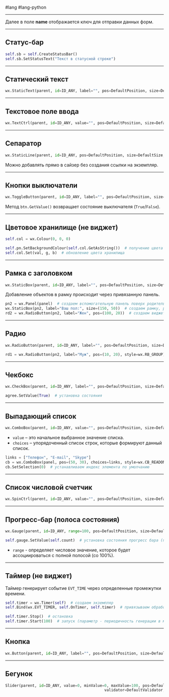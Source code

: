 #lang #lang-python 

---
Далее в поле **name** отображается ключ для отправки данных форм.

---

## Статус-бар

```python
self.sb = self.CreateStatusBar()
self.sb.SetStatusText("Текст в статусной строке")
```

---

## Статический текст

```python
wx.StaticText(parent, id=ID_ANY, label="", pos=DefaultPosition, size=DefaultSize, style=0, name=StaticTextNameStr)
```

---

## Текстовое поле ввода

```python
wx.TextCtrl(parent, id=ID_ANY, value="", pos=DefaultPosition, size=DefaultSize, style=0, validator=DefaultValidator, name=TextCtrlNameStr)
```

---

## Сепаратор

```python
wx.StaticLine(parent, id=ID_ANY, pos=DefaultPosition, size=DefaultSize, style=LI_HORIZONTAL, name=StaticLineNameStr)
```

Можно добавлять прямо в сайзер без создания ссылки на экземпляр.

---

## Кнопки выключатели

```python
wx.ToggleButton(parent, id=ID_ANY, label="", pos=DefaultPosition, size=DefaultSize, style=0, val=DefaultValidator, name=CheckBoxNameStr)
```

Метод `btn.GetValue()` возвращает состояние выключателя (`True`/`False`).

---

## Цветовое хранилище (не виджет)

```python
self.col = wx.Colour(0, 0, 0)

self.pn.SetBackgroundColour(self.col.GetAsString())  # получение цвета из хранилища для задания фона
self.col.Set(val, g, b)  # обновление цвета хранилища
```

---

## Рамка с заголовком

```python
wx.StaticBox(parent, id=ID_ANY, label="", pos=DefaultPosition, size=DefaultSize, style=0, name=StaticBoxNameStr)
```

Добавление объектов в рамку происходит через привязанную панель.

```python
pn2 = wx.Panel(panel)  # создаем вспомогательную панель поверх родительской
wx.StaticBox(pn2, label="Ваш пол:", size=(150, 50))  # создаем рамку, располагаем ее на вспомогательной панели
rd2 = wx.RadioButton(pn2, label="Жен", pos=(100, 20))  # создаем виджет на вспомогательной панели (тем самым он попадает в рамку)
```

---

## Радио

```python
wx.RadioButton(parent, id=ID_ANY, label="", pos=DefaultPosition, size=DefaultSize, style=0, validator=DefaultValidator, name=RadioButtonNameStr)
```

```python
rd1 = wx.RadioButton(pn2, label="Муж", pos=(10, 20), style=wx.RB_GROUP)  # через флаг RB_GROUP можно указать с какой радио кнопки начинается группа.
```

---

## Чекбокс

```python
wx.CheckBox(parent, id=ID_ANY, label="", pos=DefaultPosition, size=DefaultSize, style=0, validator=DefaultValidator, name=CheckBoxNameStr)
```

```python
agree.SetValue(True)  # установка состояния
```

---

## Выпадающий список

```python
wx.ComboBox(parent, id=ID_ANY, value="", pos=DefaultPosition, size=DefaultSize, choices=[], style=0, validator=DefaultValidator, name=ComboBoxNameStr)
```

- `value` – это начальное выбранное значение списка.
- `choices` – упорядоченный список строк, которые формируют данный список.

```python
links = ["Телефон", "E-mail", "Skype"]
cb = wx.ComboBox(panel, pos=(50, 30), choices=links, style=wx.CB_READONLY)  # CB_READONLY - только чтение, без набора с клавиатуры
cb.SetSelection(0)  # устанавливаем индекс элемента по умолчанию
```

---

## Список числовой счетчик

```python
wx.SpinCtrl(parent, id=ID_ANY, value="", pos=DefaultPosition, size=DefaultSize, style=SP_ARROW_KEYS, min=0, max=100, initial=0, name="wxSpinCtrl")
```

---

## Прогресс-бар (полоса состояния)

```python
wx.Gauge(parent, id=ID_ANY, range=100, pos=DefaultPosition, size=DefaultSize, style=GA_HORIZONTAL, validator=DefaultValidator, name=GaugeNameStr)
```

```python
self.gauge.SetValue(self.count)  # установка состояния прогресс бара (параметр - числовое значение в пределах диапазона range)
```

- `range` - определяет числовое значение, которое будет ассоциироваться с полной полосой (со 100%).

---

## Таймер (не виджет)

Таймер генерирует событие `EVT_TIME` через определенные промежутки времени.

```python
self.timer = wx.Timer(self)  # создаем экземпляр
self.Bind(wx.EVT_TIMER, self.OnTimer, self.timer)  # привязываем обработчик к генерируемому событию

self.timer.Stop()  # остановка
self.timer.Start(100)  # запуск (параметр - периодичность генерации в мс.)
```

---

## Кнопка

```python
wx.Button(parent, id=ID_ANY, label="", pos=DefaultPosition, size=DefaultSize, style=0, validator=DefaultValidator, name=ButtonNameStr)
```

---

## Бегунок

```python
Slider(parent, id=ID_ANY, value=0, minValue=0, maxValue=100, pos=DefaultPosition, size=DefaultSize, style=SL_HORIZONTAL, 
                                            validator=DefaultValidator, name=SliderNameStr)
```
